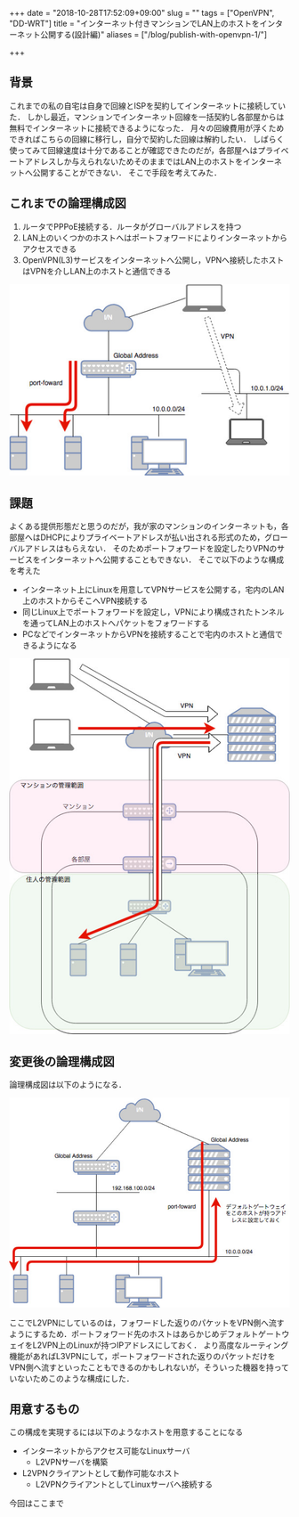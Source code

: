 +++
date = "2018-10-28T17:52:09+09:00"
slug = ""
tags = ["OpenVPN", "DD-WRT"]
title = "インターネット付きマンションでLAN上のホストをインターネット公開する(設計編)"
aliases = ["/blog/publish-with-openvpn-1/"]

+++

## 背景

これまでの私の自宅は自身で回線とISPを契約してインターネットに接続していた．
しかし最近，マンションでインターネット回線を一括契約し各部屋からは無料でインターネットに接続できるようになった．
月々の回線費用が浮くためできればこちらの回線に移行し，自分で契約した回線は解約したい．
しばらく使ってみて回線速度は十分であることが確認できたのだが，各部屋へはプライベートアドレスしか与えられないためそのままではLAN上のホストをインターネットへ公開することができない．
そこで手段を考えてみた．

## これまでの論理構成図

1. ルータでPPPoE接続する．ルータがグローバルアドレスを持つ
1. LAN上のいくつかのホストへはポートフォワードによりインターネットからアクセスできる
1. OpenVPN(L3)サービスをインターネットへ公開し，VPNへ接続したホストはVPNを介しLAN上のホストと通信できる

![before.jpg](/publish-with-openvpn/before.jpg)

## 課題

よくある提供形態だと思うのだが，我が家のマンションのインターネットも，各部屋へはDHCPによりプライベートアドレスが払い出される形式のため，グローバルアドレスはもらえない．
そのためポートフォワードを設定したりVPNのサービスをインターネットへ公開することもできない．
そこで以下のような構成を考えた

* インターネット上にLinuxを用意してVPNサービスを公開する，宅内のLAN上のホストからそこへVPN接続する
* 同じLinux上でポートフォワードを設定し，VPNにより構成されたトンネルを通ってLAN上のホストへパケットをフォワードする
* PCなどでインターネットからVPNを接続することで宅内のホストと通信できるようになる

![after-physical.jpg](/publish-with-openvpn/after-physical.jpg)

## 変更後の論理構成図

論理構成図は以下のようになる．

![after-logical.jpg](/publish-with-openvpn/after-logical.jpg)

ここでL2VPNにしているのは，フォワードした返りのパケットをVPN側へ流すようにするため．ポートフォワード先のホストはあらかじめデフォルトゲートウェイをL2VPN上のLinuxが持つIPアドレスにしておく．
より高度なルーティング機能があればL3VPNにして，ポートフォワードされた返りのパケットだけをVPN側へ流すといったこともできるのかもしれないが，そういった機器を持っていないためこのような構成にした．

## 用意するもの

この構成を実現するには以下のようなホストを用意することになる

* インターネットからアクセス可能なLinuxサーバ
    * L2VPNサーバを構築
* L2VPNクライアントとして動作可能なホスト
    * L2VPNクライアントとしてLinuxサーバへ接続する

今回はここまで
